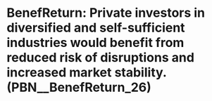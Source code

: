 # BenefReturn: __Private investors in diversified and self-sufficient industries would benefit from reduced risk of disruptions and increased market stability.__ (PBN__BenefReturn_26)

